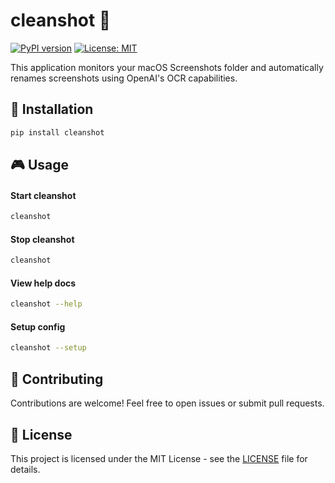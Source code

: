 # cleanshot 📸

[![PyPI version](https://badge.fury.io/py/cleanshot.svg)](https://badge.fury.io/py/cleanshot)
[![License: MIT](https://img.shields.io/badge/License-MIT-yellow.svg)](https://opensource.org/licenses/MIT)

This application monitors your macOS Screenshots folder and automatically renames screenshots using OpenAI's OCR capabilities.

## 🔧 Installation

```bash
pip install cleanshot
```

## 🎮 Usage

#### Start cleanshot

```bash
cleanshot
```

#### Stop cleanshot

```bash
cleanshot
```

#### View help docs

```bash
cleanshot --help
```

#### Setup config

```bash
cleanshot --setup
```

## 🤝 Contributing

Contributions are welcome! Feel free to open issues or submit pull requests.

## 📄 License

This project is licensed under the MIT License - see the [LICENSE](LICENSE) file for details.

